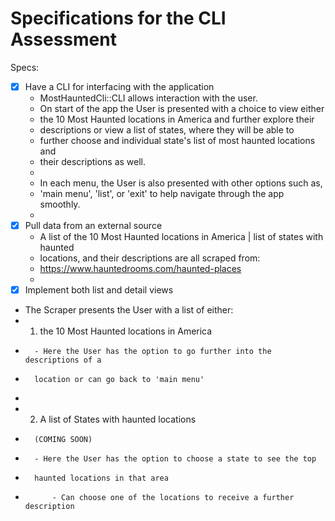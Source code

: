 # Specifications for the CLI Assessment

Specs:
- [x] Have a CLI for interfacing with the application
    - MostHauntedCli::CLI allows interaction with the user.
    - On start of the app the User is presented with a choice to view either
    - the 10 Most Haunted locations in America and further explore their 
    - descriptions or view a list of states, where they will be able to 
    - further choose and individual state's list of most haunted locations and
    - their descriptions as well.
    - 
    - In each menu, the User is also presented with other options such as, 
    - 'main menu', 'list', or 'exit' to help navigate through the app smoothly.
    - 
- [x] Pull data from an external source
    - A list of the 10 Most Haunted locations in America | list of states with haunted
    - locations, and their descriptions are all scraped from:
    -  https://www.hauntedrooms.com/haunted-places
    -  
- [x] Implement both list and detail views
- The Scraper presents the User with a list of either:
-   1) the 10 Most Haunted locations in America
-       - Here the User has the option to go further into the descriptions of a 
-       location or can go back to 'main menu'
-       
-   2) A list of States with haunted locations
-       (COMING SOON)
-       - Here the User has the option to choose a state to see the top
-       haunted locations in that area
-           - Can choose one of the locations to receive a further description